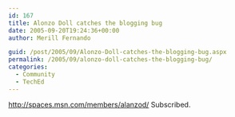 ```yaml
---
id: 167
title: Alonzo Doll catches the blogging bug
date: 2005-09-20T19:24:36+00:00
author: Merill Fernando

guid: /post/2005/09/Alonzo-Doll-catches-the-blogging-bug.aspx
permalink: /2005/09/alonzo-doll-catches-the-blogging-bug/
categories:
  - Community
  - TechEd
---
```

<a href="http://spaces.msn.com/members/alanzod/">http://spaces.msn.com/members/alanzod/</a>&nbsp;Subscribed.